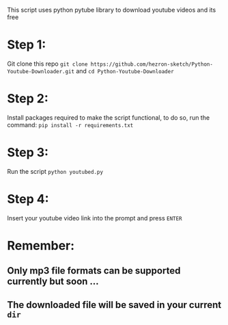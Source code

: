 This script uses python pytube library to download youtube videos and its free

# Step 1:

Git clone this repo
`git clone https://github.com/hezron-sketch/Python-Youtube-Downloader.git`
and
`cd Python-Youtube-Downloader`

# Step 2:

Install packages required to make the script functional, to do so, run the command:
`pip install -r requirements.txt`

# Step 3:

Run the script
`python youtubed.py`

# Step 4:

Insert your youtube video link into the prompt and press `ENTER`

# Remember:

## Only mp3 file formats can be supported currently but soon ...

## The downloaded file will be saved in your current `dir`
